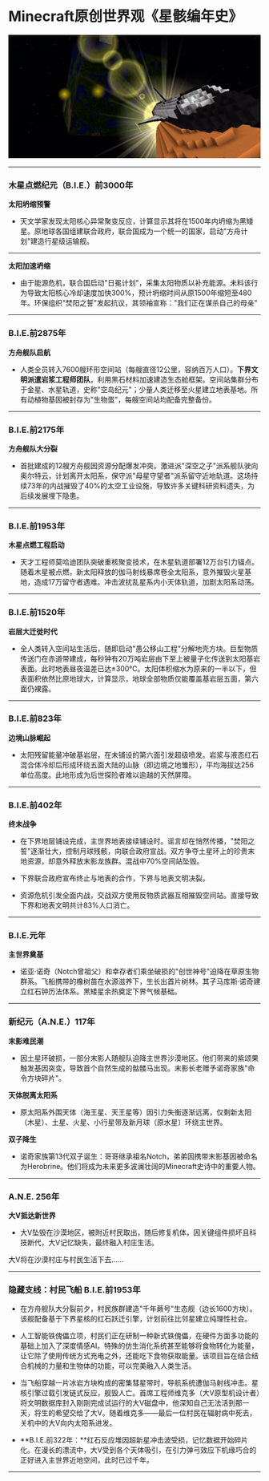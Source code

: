 # Minecraft原创世界观《星骸编年史》

![](/others/原创世界观/离开旧地球.png)

---
### **木星点燃纪元（B.I.E.）前3000年**
**太阳坍缩预警**
- 天文学家发现太阳核心异常聚变反应，计算显示其将在1500年内坍缩为黑矮星。原地球各国组建联合政府，联合国成为一个统一的国家，启动"方舟计划"建造行星级运输舰。

---

**太阳加速坍缩**
- 由于能源危机，联合国启动"日冕计划"，采集太阳物质以补充能源。未料该行为导致太阳核心冷却速度加快300%，预计坍缩时间从原1500年缩短至480年。环保组织"焚阳之誓"发起抗议，其领袖宣称："我们正在谋杀自己的母亲"

---

### **B.I.E.前2875年**
**方舟舰队启航**
- 人类全员转入7600艘环形空间站（每艘直径12公里，容纳百万人口）。**下界文明派遣岩浆工程师团队**，利用黑石材料加速建造生态舱框架。空间站集群分布于金星、水星轨道，史称"空岛纪元"；少量人类迁移至火星建立地表基地。所有动植物基因被封存为"生物蛋"，每艘空间站均配备完整备份。  

---

### **B.I.E.前2175年**
**方舟舰队大分裂**
- 首批建成的12艘方舟舰因资源分配爆发冲突。激进派"深空之子"派系舰队驶向奥尔特云，计划离开太阳系，保守派"母星守望者"派系留守近地轨道。这场持续73年的内战摧毁了40%的太空工业设施，导致许多关键科研资料遗失，为后续发展埋下隐患。 

---

### **B.I.E.前1953年**
**木星点燃工程启动**
- 天才工程师莫哈迪团队突破重核聚变技术，在木星轨道部署12万台引力锚点。随着木星被点燃，新太阳释放的伽马射线暴席卷全太阳系，意外摧毁火星基地，造成17万留守者遇难。冲击波扰乱星系内小天体轨道，加剧太阳系动荡。 

---

### **B.I.E.前1520年**
**岩层大迁徙时代**
- 全人类转入空间站生活后，随即启动"愚公移山工程"分解地壳方块。巨型物质传送门在赤道带建成，每秒钟有20万吨岩层由下至上被量子化传送到太阳基岩表面。此时地表昼夜温差已达±300℃。太阳体积缩水为原来的一半以下，但表面积依然比原地球大，计算显示，地球全部物质仅能覆盖基岩层五面，第六面仍裸露。

---

### **B.I.E.前823年**
**边境山脉崛起**
- 太阳残留能量冲破基岩层，在未铺设的第六面引发超级喷发。岩浆与液态红石混合体冷却后形成环绕五面大陆的山脉（即边境之地雏形），平均海拔达256单位高度。此地形成为后世探险者难以逾越的天然屏障。

---

### **B.I.E.前402年**
**终末战争**
- 在下界地层铺设完成，主世界地表接续铺设时。谣言却在悄然传播，"焚阳之誓"逐渐壮大，控制月球残骸，向联合政府宣战。双方争夺土星环上的珍贵末地资源，却意外释放末影龙族群。混战中70%空间站坠毁。

- 下界联合政府宣布终止与地表的合作，下界与地表文明决裂。

- 资源危机引发全面内战，交战双方使用反物质武器互相摧毁空间站。直接导致下界和地表文明共计83%人口消亡。

---

### **B.I.E.元年**
**主世界奠基**
- 诺亚·诺奇（Notch曾祖父）和幸存者们乘坐破损的"创世神号"迫降在草原生物群系。飞船携带的橡树苗在水源滋养下，生长出首片树林。其子马库斯·诺奇建立红石钟历法体系。黑矮星余热奠定下界气候基础。 

---

### **新纪元（A.N.E.）117年**
**末影难民潮**
- 因土星环破损，一部分末影人随舰队迫降主世界沙漠地区。他们带来的紫颂果触发基因突变，导致首个自然生成的骷髅马出现。末影长老赠予诺奇家族"命令方块碎片"。

**天体脱离太阳系**  
- 原太阳系外围天体（海王星、天王星等）因引力失衡逐渐远离，仅剩新太阳（木星）、土星、火星、小行星带及新月球（原水星）环绕主世界。

**双子降生**
- 诺奇家族第13代双子诞生：哥哥继承祖名Notch，弟弟因携带末影基因被命名为Herobrine。他们将成为未来更多波澜壮阔的Minecraft史诗中的重要人物。

---

### **A.N.E. 256年**
**大V抵达新世界**
- 大V坠毁在沙漠地区，被附近村民取出，随后修复机体，因关键组件损坏且科技断代，大V记忆缺失，最终融入村庄生活。

大V将在沙漠村庄与村民生活下去……

---

### **隐藏支线：村民飞船 B.I.E.前1953年**

- 在方舟舰队大分裂前夕，村民族群建造"千年蕨号"生态舰（边长1600方块）。该舰配备基于下界星核的红石跃迁引擎，计划前往比邻星建立纯理性社会。

- 人工智能铁傀儡立项，村民们正在研制一种新式铁傀儡，在硬件方面多功能的基础上加入了深度情感AI。特殊的仿生消化系统甚至能够将食物转化为能量，让它除了使用传统方式充电之外，还能吃下食物获取能量。该项目旨在结合结合机械的力量和生物体的功能，可以完美融入人类生活。

- 当飞船穿越一片冰岩方块构成的密集彗星带时，导航系统遭伽马射线冲击。星核引擎过载引发链式反应，舰毁人亡。首席工程师维克多（大V原型机设计者）将文明数据库封入刚刚完成试运行的大V磁盘中，他深知自己无法活到那一天，将生的希望交给了大V。随着维克多——最后一位村民在辐射病中死去，关机中的大V向内太阳系进发。

- **B.I.E.前322年：**红石反应堆因超新星冲击波受损，记忆数据开始碎片化。在漫长的漂流中，大V受到各个天体吸引，在引力弹弓效应下机缘巧合的正好进入主世界近地空间，此时已过千年。

---